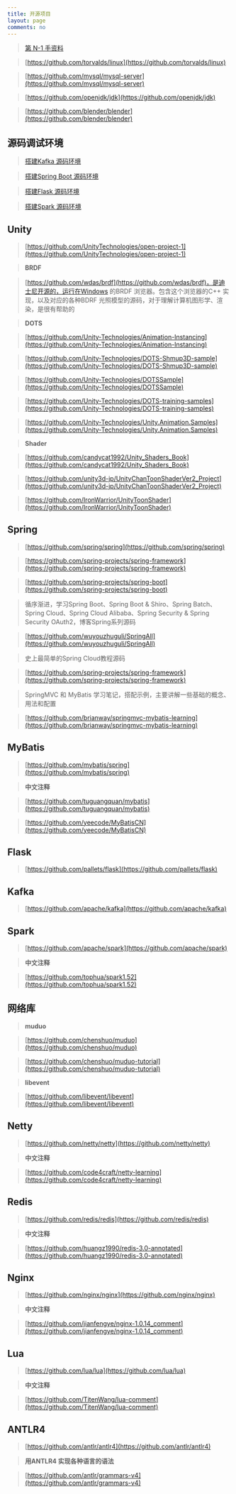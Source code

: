 ```yaml
---
title: 开源项目
layout: page
comments: no
---
```


>[第 N-1 手资料](http://www.xumenger.com/dig/docs/)

>[https://github.com/torvalds/linux](https://github.com/torvalds/linux)

>[https://github.com/mysql/mysql-server](https://github.com/mysql/mysql-server)

>[https://github.com/openjdk/jdk](https://github.com/openjdk/jdk)

>[https://github.com/blender/blender](https://github.com/blender/blender)

## 源码调试环境

>[搭建Kafka 源码环境](http://www.xumenger.com/eclipse-kafka-20181113/)

>[搭建Spring Boot 源码环境](http://www.xumenger.com/spring-boot-eclipse-maven-20181201/)

>[搭建Flask 源码环境](http://www.xumenger.com/pycharm-flask-20181202/)

>[搭建Spark 源码环境](http://www.xumenger.com/spark-source-20210114/)

## Unity

>[https://github.com/UnityTechnologies/open-project-1](https://github.com/UnityTechnologies/open-project-1)

>**BRDF**

>[https://github.com/wdas/brdf](https://github.com/wdas/brdf)，是迪士尼开源的，运行在Windows 的BRDF 浏览器。包含这个浏览器的C++ 实现，以及对应的各种BDRF 光照模型的源码，对于理解计算机图形学、渲染，是很有帮助的

>**DOTS**

>[https://github.com/Unity-Technologies/Animation-Instancing](https://github.com/Unity-Technologies/Animation-Instancing)

>[https://github.com/Unity-Technologies/DOTS-Shmup3D-sample](https://github.com/Unity-Technologies/DOTS-Shmup3D-sample)

>[https://github.com/Unity-Technologies/DOTSSample](https://github.com/Unity-Technologies/DOTSSample)

>[https://github.com/Unity-Technologies/DOTS-training-samples](https://github.com/Unity-Technologies/DOTS-training-samples)

>[https://github.com/Unity-Technologies/Unity.Animation.Samples](https://github.com/Unity-Technologies/Unity.Animation.Samples)

>**Shader**

>[https://github.com/candycat1992/Unity_Shaders_Book](https://github.com/candycat1992/Unity_Shaders_Book)

>[https://github.com/unity3d-jp/UnityChanToonShaderVer2_Project](https://github.com/unity3d-jp/UnityChanToonShaderVer2_Project)

>[https://github.com/IronWarrior/UnityToonShader](https://github.com/IronWarrior/UnityToonShader)

## Spring

>[https://github.com/spring/spring](https://github.com/spring/spring)

>[https://github.com/spring-projects/spring-framework](https://github.com/spring-projects/spring-framework)

>[https://github.com/spring-projects/spring-boot](https://github.com/spring-projects/spring-boot)

>循序渐进，学习Spring Boot、Spring Boot & Shiro、Spring Batch、Spring Cloud、Spring Cloud Alibaba、Spring Security & Spring Security OAuth2，博客Spring系列源码

>[https://github.com/wuyouzhuguli/SpringAll](https://github.com/wuyouzhuguli/SpringAll)

>史上最简单的Spring Cloud教程源码

>[https://github.com/spring-projects/spring-framework](https://github.com/spring-projects/spring-framework)

>SpringMVC 和 MyBatis 学习笔记，搭配示例，主要讲解一些基础的概念、用法和配置

>[https://github.com/brianway/springmvc-mybatis-learning](https://github.com/brianway/springmvc-mybatis-learning)

## MyBatis

>[https://github.com/mybatis/spring](https://github.com/mybatis/spring)

>**中文注释**

>[https://github.com/tuguangquan/mybatis](https://github.com/tuguangquan/mybatis)

>[https://github.com/yeecode/MyBatisCN](https://github.com/yeecode/MyBatisCN)

## Flask

>[https://github.com/pallets/flask](https://github.com/pallets/flask)

## Kafka

>[https://github.com/apache/kafka](https://github.com/apache/kafka)

## Spark

>[https://github.com/apache/spark](https://github.com/apache/spark)

>**中文注释**

>[https://github.com/tophua/spark1.52](https://github.com/tophua/spark1.52)

## 网络库

>**muduo**

>[https://github.com/chenshuo/muduo](https://github.com/chenshuo/muduo)

>[https://github.com/chenshuo/muduo-tutorial](https://github.com/chenshuo/muduo-tutorial)

>**libevent**

>[https://github.com/libevent/libevent](https://github.com/libevent/libevent)

## Netty

>[https://github.com/netty/netty](https://github.com/netty/netty)

>**中文注释**

>[https://github.com/code4craft/netty-learning](https://github.com/code4craft/netty-learning)

## Redis

>[https://github.com/redis/redis](https://github.com/redis/redis)

>**中文注释**

>[https://github.com/huangz1990/redis-3.0-annotated](https://github.com/huangz1990/redis-3.0-annotated)

## Nginx

>[https://github.com/nginx/nginx](https://github.com/nginx/nginx)

>**中文注释**

>[https://github.com/jianfengye/nginx-1.0.14_comment](https://github.com/jianfengye/nginx-1.0.14_comment)

## Lua

>[https://github.com/lua/lua](https://github.com/lua/lua)

>**中文注释**

>[https://github.com/TitenWang/lua-comment](https://github.com/TitenWang/lua-comment)

## ANTLR4

>[https://github.com/antlr/antlr4](https://github.com/antlr/antlr4)

>**用ANTLR4 实现各种语言的语法**

>[https://github.com/antlr/grammars-v4](https://github.com/antlr/grammars-v4)

